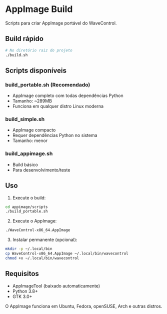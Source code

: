 # AppImage Build

Scripts para criar AppImage portável do WaveControl.

## Build rápido

```bash
# No diretório raiz do projeto
./build.sh
```

## Scripts disponíveis

### build_portable.sh (Recomendado)
- AppImage completo com todas dependências Python
- Tamanho: ~289MB
- Funciona em qualquer distro Linux moderna

### build_simple.sh
- AppImage compacto
- Requer dependências Python no sistema
- Tamanho: menor

### build_appimage.sh
- Build básico
- Para desenvolvimento/teste

## Uso

1. Execute o build:
```bash
cd appimage/scripts
./build_portable.sh
```

2. Execute o AppImage:
```bash
./WaveControl-x86_64.AppImage
```

3. Instalar permanente (opcional):
```bash
mkdir -p ~/.local/bin
cp WaveControl-x86_64.AppImage ~/.local/bin/wavecontrol
chmod +x ~/.local/bin/wavecontrol
```

## Requisitos

- AppImageTool (baixado automaticamente)
- Python 3.8+
- GTK 3.0+

O AppImage funciona em Ubuntu, Fedora, openSUSE, Arch e outras distros.
